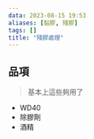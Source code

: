 ```yaml
---
data: 2023-08-15 19:53
aliases: [黏膠, 殘膠]
tags: []
title: "殘膠處理"
---
```


## 品項

> 基本上這些夠用了

- WD40
- 除膠劑
- 酒精
